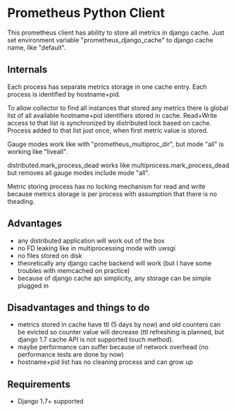 # Prometheus Python Client

This prometheus client has ability to store all metrics in django cache.
Just set environment variable "prometheus_django_cache" to django cache name, like "default".

## Internals
Each process has separate metrics storage in one cache entry.
Each process is identified by hostname+pid.

To allow collector to find all instances that stored any metrics there is global list of all available hostname+pid identifiers stored in cache. Read+Write access to that list is synchronized by distributed lock based on cache.
Process added to that list just once, when first metric value is stored.

Gauge modes work like with "prometheus_multiproc_dir", but mode "all" is working like "liveall".

distributed.mark_process_dead works like multiprocess.mark_process_dead but removes all gauge modes include mode "all". 

Metric storing process has no locking mechanism for read and write because metrics storage is per process with assumption that there is no theading. 

## Advantages
* any distributed application will work out of the box
* no FD leaking like in multiprocessing mode with uwsgi
* no files stored on disk
* theoretically any django cache backend will work (but I have some troubles with memcached on practice)
* because of django cache api simplicity, any storage can be simple plugged in 

## Disadvantages and things to do
* metrics stored in cache have ttl (5 days by now) and old counters can be evicted so counter value will decrease (ttl refreshing is planned, but django 1.7 cache API is not supported touch method).
* maybe performance can suffer because of network overhead (no performance tests are done by now)
* hostname+pid list has no cleaning process and can grow up

## Requirements
* Django 1.7+ supported